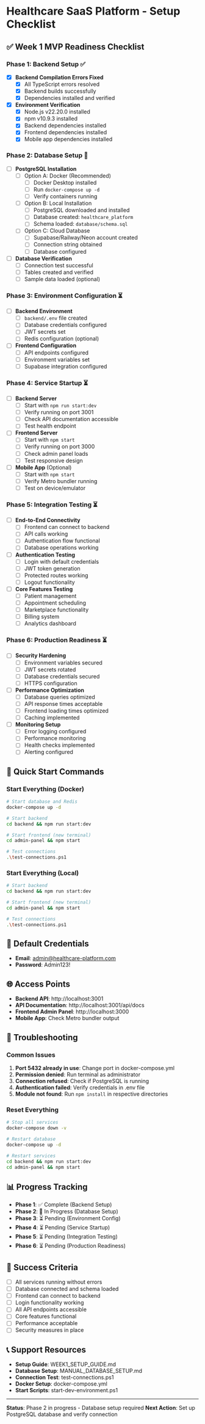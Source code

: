 # Healthcare SaaS Platform - Setup Checklist

## ✅ Week 1 MVP Readiness Checklist

### Phase 1: Backend Setup ✅
- [x] **Backend Compilation Errors Fixed**
  - [x] All TypeScript errors resolved
  - [x] Backend builds successfully
  - [x] Dependencies installed and verified

- [x] **Environment Verification**
  - [x] Node.js v22.20.0 installed
  - [x] npm v10.9.3 installed
  - [x] Backend dependencies installed
  - [x] Frontend dependencies installed
  - [x] Mobile app dependencies installed

### Phase 2: Database Setup 🔄
- [ ] **PostgreSQL Installation**
  - [ ] Option A: Docker (Recommended)
    - [ ] Docker Desktop installed
    - [ ] Run `docker-compose up -d`
    - [ ] Verify containers running
  - [ ] Option B: Local Installation
    - [ ] PostgreSQL downloaded and installed
    - [ ] Database created: `healthcare_platform`
    - [ ] Schema loaded: `database/schema.sql`
  - [ ] Option C: Cloud Database
    - [ ] Supabase/Railway/Neon account created
    - [ ] Connection string obtained
    - [ ] Database configured

- [ ] **Database Verification**
  - [ ] Connection test successful
  - [ ] Tables created and verified
  - [ ] Sample data loaded (optional)

### Phase 3: Environment Configuration ⏳
- [ ] **Backend Environment**
  - [ ] `backend/.env` file created
  - [ ] Database credentials configured
  - [ ] JWT secrets set
  - [ ] Redis configuration (optional)

- [ ] **Frontend Configuration**
  - [ ] API endpoints configured
  - [ ] Environment variables set
  - [ ] Supabase integration configured

### Phase 4: Service Startup ⏳
- [ ] **Backend Server**
  - [ ] Start with `npm run start:dev`
  - [ ] Verify running on port 3001
  - [ ] Check API documentation accessible
  - [ ] Test health endpoint

- [ ] **Frontend Server**
  - [ ] Start with `npm start`
  - [ ] Verify running on port 3000
  - [ ] Check admin panel loads
  - [ ] Test responsive design

- [ ] **Mobile App** (Optional)
  - [ ] Start with `npm start`
  - [ ] Verify Metro bundler running
  - [ ] Test on device/emulator

### Phase 5: Integration Testing ⏳
- [ ] **End-to-End Connectivity**
  - [ ] Frontend can connect to backend
  - [ ] API calls working
  - [ ] Authentication flow functional
  - [ ] Database operations working

- [ ] **Authentication Testing**
  - [ ] Login with default credentials
  - [ ] JWT token generation
  - [ ] Protected routes working
  - [ ] Logout functionality

- [ ] **Core Features Testing**
  - [ ] Patient management
  - [ ] Appointment scheduling
  - [ ] Marketplace functionality
  - [ ] Billing system
  - [ ] Analytics dashboard

### Phase 6: Production Readiness ⏳
- [ ] **Security Hardening**
  - [ ] Environment variables secured
  - [ ] JWT secrets rotated
  - [ ] Database credentials secured
  - [ ] HTTPS configuration

- [ ] **Performance Optimization**
  - [ ] Database queries optimized
  - [ ] API response times acceptable
  - [ ] Frontend loading times optimized
  - [ ] Caching implemented

- [ ] **Monitoring Setup**
  - [ ] Error logging configured
  - [ ] Performance monitoring
  - [ ] Health checks implemented
  - [ ] Alerting configured

## 🚀 Quick Start Commands

### Start Everything (Docker)
```bash
# Start database and Redis
docker-compose up -d

# Start backend
cd backend && npm run start:dev

# Start frontend (new terminal)
cd admin-panel && npm start

# Test connections
.\test-connections.ps1
```

### Start Everything (Local)
```bash
# Start backend
cd backend && npm run start:dev

# Start frontend (new terminal)
cd admin-panel && npm start

# Test connections
.\test-connections.ps1
```

## 🔐 Default Credentials
- **Email**: admin@healthcare-platform.com
- **Password**: Admin123!

## 🌐 Access Points
- **Backend API**: http://localhost:3001
- **API Documentation**: http://localhost:3001/api/docs
- **Frontend Admin Panel**: http://localhost:3000
- **Mobile App**: Check Metro bundler output

## 🐛 Troubleshooting

### Common Issues
1. **Port 5432 already in use**: Change port in docker-compose.yml
2. **Permission denied**: Run terminal as administrator
3. **Connection refused**: Check if PostgreSQL is running
4. **Authentication failed**: Verify credentials in .env file
5. **Module not found**: Run `npm install` in respective directories

### Reset Everything
```bash
# Stop all services
docker-compose down -v

# Restart database
docker-compose up -d

# Restart services
cd backend && npm run start:dev
cd admin-panel && npm start
```

## 📊 Progress Tracking
- **Phase 1**: ✅ Complete (Backend Setup)
- **Phase 2**: 🔄 In Progress (Database Setup)
- **Phase 3**: ⏳ Pending (Environment Config)
- **Phase 4**: ⏳ Pending (Service Startup)
- **Phase 5**: ⏳ Pending (Integration Testing)
- **Phase 6**: ⏳ Pending (Production Readiness)

## 🎯 Success Criteria
- [ ] All services running without errors
- [ ] Database connected and schema loaded
- [ ] Frontend can connect to backend
- [ ] Login functionality working
- [ ] All API endpoints accessible
- [ ] Core features functional
- [ ] Performance acceptable
- [ ] Security measures in place

## 📞 Support Resources
- **Setup Guide**: WEEK1_SETUP_GUIDE.md
- **Database Setup**: MANUAL_DATABASE_SETUP.md
- **Connection Test**: test-connections.ps1
- **Docker Setup**: docker-compose.yml
- **Start Scripts**: start-dev-environment.ps1

---

**Status**: Phase 2 in progress - Database setup required
**Next Action**: Set up PostgreSQL database and verify connection
